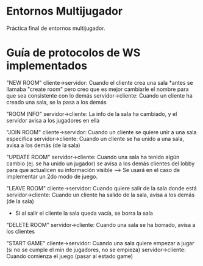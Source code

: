# Entornos Multijugador
Práctica final de entornos multijugador.

# Guía de protocolos de WS implementados
"NEW ROOM"
cliente->servidor: Cuando el cliente crea una sala *antes se llamaba "create room" pero creo que es mejor cambiarle el nombre para que sea consistente con lo demás
servidor->cliente: Cuando un cliente ha creado una sala, se la pasa a los demás

"ROOM INFO"
servidor->cliente: La info de la sala ha cambiado, y el servidor avisa a los jugadores en ella

"JOIN ROOM"
cliente->servidor: Cuando un cliente se quiere unir a una sala específica
servidor->cliente: Cuando un cliente se ha unido a una sala, avisa a los demás (de la sala)

"UPDATE ROOM"
servidor->cliente: Cuando una sala ha tenido algún cambio (ej. se ha unido un jugador) se avisa a los demás clientes del lobby para que actualicen su información visible --> Se usará en el caso de implementar un 2do modo de juego.

"LEAVE ROOM"
cliente->servidor: Cuando quiere salir de la sala donde está
servidor->cliente: Cuando un cliente ha salido de la sala, avisa a los demás (de la sala)

* Si al salir el cliente la sala queda vacía, se borra la sala

"DELETE ROOM"
servidor->cliente: Cuando una sala se ha borrado, avisa a los clientes

"START GAME"
cliente->servidor: Cuando una sala quiere empezar a jugar (si no se cumple el min de jugadores, no se empieza)
servidor->cliente: Cuando comienza el juego (pasar al estado game)
